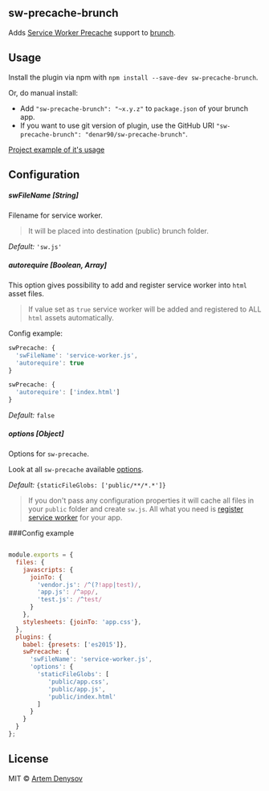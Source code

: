 ## sw-precache-brunch
Adds [Service Worker Precache](https://github.com/GoogleChrome/sw-precache) support to
[brunch](http://brunch.io).

## Usage
Install the plugin via npm with `npm install --save-dev sw-precache-brunch`.

Or, do manual install:

* Add `"sw-precache-brunch": "~x.y.z"` to `package.json` of your brunch app.
* If you want to use git version of plugin, use the GitHub URI
`"sw-precache-brunch": "denar90/sw-precache-brunch"`.

[Project example of it's usage](https://github.com/denar90/brunch-with-marionettejs)

## Configuration

##### swFileName [String]

Filename for service worker.
> It will be placed into destination (public) brunch folder.

*Default:* `'sw.js'`


##### autorequire [Boolean, Array]

This option gives possibility to add and register 
service worker into `html` asset files.
> If value set as `true` service worker will be added and registered to ALL `html` assets automatically.

Config example: 

```js
swPrecache: {
  'swFileName': 'service-worker.js',
  'autorequire': true
}
```

```js
swPrecache: {
  'autorequire': ['index.html']
}
```

*Default:* `false`


##### options [Object]

Options for `sw-precache`.

Look at all `sw-precache` available [options](https://github.com/GoogleChrome/sw-precache#options-parameter).

*Default:* `{staticFileGlobs: ['public/**/*.*']}`


> If you don't pass any configuration properties it will cache all files in your `public` folder and create `sw.js`. 
All what you need is [register service worker](https://developer.mozilla.org/en-US/docs/Web/API/ServiceWorkerRegistration) for your app.


###Config example
```js

module.exports = {
  files: {
    javascripts: {
      joinTo: {
        'vendor.js': /^(?!app|test)/,
        'app.js': /^app/,
        'test.js': /^test/
      }
    },
    stylesheets: {joinTo: 'app.css'},
  },
  plugins: {
    babel: {presets: ['es2015']},
    swPrecache: {
      'swFileName': 'service-worker.js',
      'options': { 
        'staticFileGlobs': [
           'public/app.css',
           'public/app.js',
           'public/index.html'
        ]
      }
    }
  }
};
```

## License

MIT © [Artem Denysov](https://github.com/denar90)